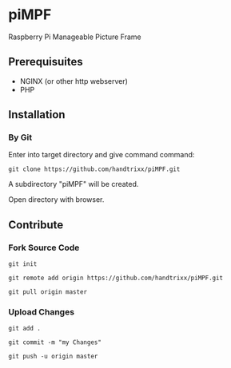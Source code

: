 # piMPF
Raspberry Pi Manageable Picture Frame

## Prerequisuites
- NGINX (or other http webserver)
- PHP

## Installation
### By Git
Enter into target directory and give command command:

```
git clone https://github.com/handtrixx/piMPF.git
```

A subdirectory "piMPF" will be created.

Open directory with browser.

## Contribute
### Fork Source Code

```
git init
```

```
git remote add origin https://github.com/handtrixx/piMPF.git
```

```
git pull origin master
```


### Upload Changes

```
git add .
```

```
git commit -m "my Changes"
```

```
git push -u origin master
```